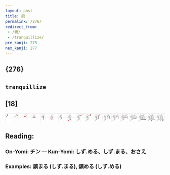 ```yaml
---
layout: post
title: 鎮
permalink: /276/
redirect_from:
 - /鎮/
 - /tranquillize/
pre_kanji: 275
nex_kanji: 277
---
```


## {276}

## `tranquillize`

## [18]

<div class="stroke"><img src="../images/E98EAE.png" /></div>

## Reading:

### On-Yomi: チン &mdash; Kun-Yomi: しず.める、しず.まる、おさえ

### Examples: 鎮まる (しず.まる), 鎮める (しず.める)
